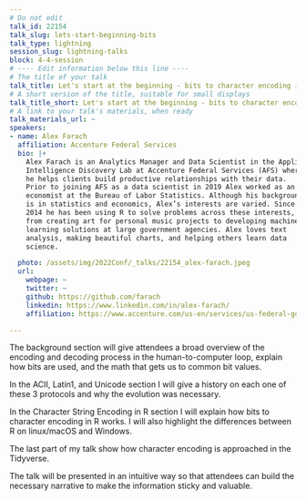 ```yaml
---
# Do not edit
talk_id: 22154
talk_slug: lets-start-beginning-bits
talk_type: lightning
session_slug: lightning-talks
block: 4-4-session
# ---- Edit information below this line ----
# The title of your talk
talk_title: Let's start at the beginning - bits to character encoding in R
# A short version of the title, suitable for small displays
talk_title_short: Let's start at the beginning - bits to character encoding in R
# A link to your talk's materials, when ready
talk_materials_url: ~
speakers:
- name: Alex Farach
  affiliation: Accenture Federal Services
  bio: |+
    Alex Farach is an Analytics Manager and Data Scientist in the Applied
    Intelligence Discovery Lab at Accenture Federal Services (AFS) where
    he helps clients build productive relationships with their data.
    Prior to joining AFS as a data scientist in 2019 Alex worked as an
    economist at the Bureau of Labor Statistics. Although his background
    is in statistics and economics, Alex’s interests are varied. Since
    2014 he has been using R to solve problems across these interests,
    from creating art for personal music projects to developing machine
    learning solutions at large government agencies. Alex loves text
    analysis, making beautiful charts, and helping others learn data
    science.

  photo: /assets/img/2022Conf/_talks/22154_alex-farach.jpeg
  url:
    webpage: ~
    twitter: ~
    github: https://github.com/farach
    linkedin: https://www.linkedin.com/in/alex-farach/
    affiliation: https://www.accenture.com/us-en/services/us-federal-government/artificial-intelligence

---
```


<!-- ABSTRACT ----
Please write abstract below. You may use simple markdown (links, code style, bold, italics)
-->

The background section will give attendees a broad overview of the encoding and
decoding process in the human-to-computer loop, explain how bits are used, and
the math that gets us to common bit values.

In the ACII, Latin1, and Unicode section I will give a history on each one of
these 3 protocols and why the evolution was necessary.

In the Character String Encoding in R section I will explain how bits to
character encoding in R works. I will also highlight the differences between R
on linux/macOS and Windows.

The last part of my talk show how character encoding is approached in the
Tidyverse.

The talk will be presented in an intuitive way so that attendees can build the
necessary narrative to make the information sticky and valuable.
